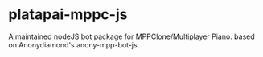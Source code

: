 # platapai-mppc-js
A maintained nodeJS bot package for MPPClone/Multiplayer Piano. based on Anonydiamond's anony-mpp-bot-js.
